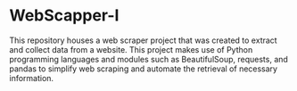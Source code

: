 # WebScapper-I
This repository houses a web scraper project that was created to extract and collect data from a website. This project makes use of Python programming languages and modules such as BeautifulSoup, requests, and pandas to simplify web scraping and automate the retrieval of necessary information.
